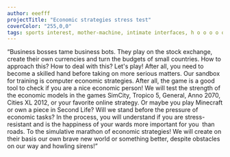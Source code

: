 ```yaml
---
author: eeefff
projectTitle: "Economic strategies stress test"
coverColor: "255,0,0"
tags: sports interest, mother-machine, intimate interfaces, h o o o o o o w w w w w l, desire, social choreography, from the future at the present, corridor anomalies, psychodata, path stop
---
```

“Business bosses tame business bots. They play on the stock exchange, create their own currencies and turn the budgets of small countries. How to approach this? How to deal with this? Let's play! After all, you need to become a skilled hand before taking on more serious matters.
Our sandbox for training is computer economic strategies. After all, the game is a good tool to check if you are a nice economic person! We will test the strength of the economic models in the games SimCity, Tropico 5, General, Anno 2070, Cities XL 2012, or your favorite online strategy. Or maybe you play Minecraft or own a piece in Second Life? Will we stand before the pressure of economic tasks? In the process, you will understand if you are stress-resistant and is the happiness of your wards more important for you  than roads.
To the simulative marathon of economic strategies! We will create on their basis our own brave new world or something better, despite obstacles on our way and howling sirens!”